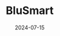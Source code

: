 ---  
layout: startup_page  
title: "BluSmart"  
id: "blusmart.com"  
permalink: "/blusmartblusmart.com07152024/"  
website: "https://www.blu-smart.com/"  
funding_round: "Pre-Series B"  
funding_amount: "$24M"  
investors: "responsAbility Investments, Sumant Sinha, MS Dhoni Family Office, existing investors, BluSmart's founders"  
about: "BluSmart is an Indian EV ride-hailing service that aims to revolutionize urban transportation through sustainable and efficient electric vehicle solutions. The company integrates energy infrastructure, mobility, and technology to offer convenient and eco-friendly ride-hailing services. BluSmart is expanding its operations and building EV charging infrastructure across major Indian cities."  
markets: "Ride-hailing, Electric Vehicles, Transportation, Mobile Apps, Automotive, CleanTech, Mobility Tech, Climate Tech, Car-Sharing, Ridesharing, Mobile"  
hq: "Gurugram, Haryana, India"  
founded_year: "2019"  
linkedin: "https://www.linkedin.com/company/blu-smart-mobility"  
twitter: "https://twitter.com/blusmartindia"  
instagram: ""  
facebook: "https://www.facebook.com/blusmartindia"  
crunchbase: "https://www.crunchbase.com/organization/blu-smart-mobility"  
pitchbook: "https://pitchbook.com/profiles/company/279521-74"  

date_display: "15-Jul-2024"  
date: "2024-07-15"

# SEO Optimization  
meta_title: "BluSmart - Pre-Series B Funding ($24M)"  
meta_description: "BluSmart, BluSmart is an Indian EV ride-hailing service that aims to revolutionize urban transportation through sustainable and efficient electric vehicle solut..."  
meta_keywords: "BluSmart, Ride-hailing, Electric Vehicles, Transportation, Mobile Apps, Automotive, CleanTech, Mobility Tech, Climate Tech, Car-Sharing, Ridesharing, Mobile, Pre-Series B funding"  
canonical_url: "https://startup.projectstartups.com/blusmartblusmart.com07152024/"  
---